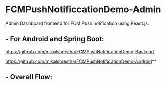 # FCMPushNotificcationDemo-Admin
Admin Dashboard frontend for FCM Push notification using React.js.

## - For Android and Spring Boot:
https://github.com/mikalshrestha/FCMPushNotificationDemo-Backend

https://github.com/mikalshrestha/FCMPushNotificationDemo-Android**

## - Overall Flow:
